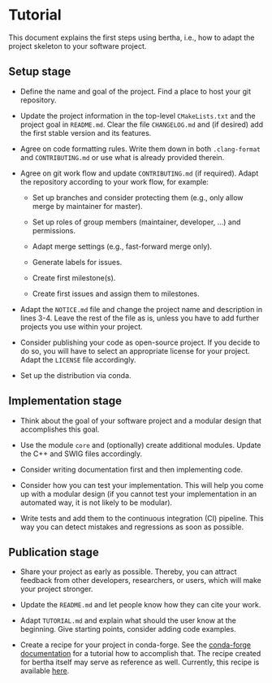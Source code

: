 # Tutorial

This document explains the first steps using bertha, i.e., how to adapt the
project skeleton to your software project.

## Setup stage

 - Define the name and goal of the project. Find a place to host your git
   repository.

 - Update the project information in the top-level `CMakeLists.txt` and the
   project goal in `README.md`. Clear the file `CHANGELOG.md` and (if
   desired) add the first stable version and its features.

 - Agree on code formatting rules. Write them down in both `.clang-format`
   and `CONTRIBUTING.md` or use what is already provided therein.

 - Agree on git work flow and update `CONTRIBUTING.md` (if required). Adapt
   the repository according to your work flow, for example:

    - Set up branches and consider protecting them (e.g., only allow
      merge by maintainer for master).

    - Set up roles of group members (maintainer, developer, ...) and
      permissions.

    - Adapt merge settings (e.g., fast-forward merge only).

    - Generate labels for issues.

    - Create first milestone(s).

    - Create first issues and assign them to milestones.

 - Adapt the `NOTICE.md` file and change the project name and description in
   lines 3-4. Leave the rest of the file as is, unless you have to add
   further projects you use within your project.

 - Consider publishing your code as open-source project. If you decide to
   do so, you will have to select an appropriate license for your project.
   Adapt the `LICENSE` file accordingly.

 - Set up the distribution via conda.

## Implementation stage

 - Think about the goal of your software project and a modular design that
   accomplishes this goal.

 - Use the module `core` and (optionally) create additional modules. Update
   the C++ and SWIG files accordingly.

 - Consider writing documentation first and then implementing code.

 - Consider how you can test your implementation. This will help you
   come up with a modular design (if you cannot test your implementation in
   an automated way, it is not likely to be modular).

 - Write tests and add them to the continuous integration (CI) pipeline. This
   way you can detect mistakes and regressions as soon as possible.

## Publication stage

 - Share your project as early as possible. Thereby, you can attract
   feedback from other developers, researchers, or users, which will make
   your project stronger.

 - Update the `README.md` and let people know how they can cite your work.

 - Adapt `TUTORIAL.md` and explain what should the user know at the
   beginning. Give starting points, consider adding code examples.

 - Create a recipe for your project in conda-forge. See the [conda-forge
   documentation](https://conda-forge.org/docs/maintainer/adding_pkgs.html)
   for a tutorial how to accomplish that. The recipe created for bertha
   itself may serve as reference as well. Currently, this recipe is available
   [here](https://github.com/conda-forge/staged-recipes/pull/10097).
